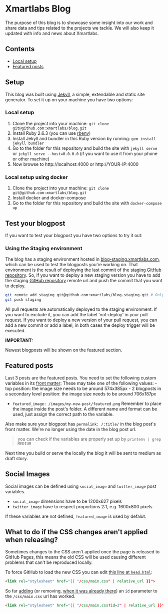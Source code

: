 # Xmartlabs Blog
The purpose of this blog is to showcase some insight into our work and share data and tips related to the projects we tackle.
We will also keep it updated with info and news about Xmartlabs.

## Contents
* [Local setup](#local-setup)
* [Featured posts](#featured-posts)

## Setup
This blog was built using [Jekyll](https://jekyllrb.com), a simple, extendable and static site generator.
To set it up on your machine you have two options:

### Local setup
1. Clone the project into your machine: `git clone git@github.com:xmartlabs/blog.git`
2. Install Ruby 2.6.3 (you can use [rbenv](https://github.com/rbenv/rbenv))
3. Install Jekyll and bundler in this Ruby version by running: `gem install jekyll bundler`
4. Go to the folder for this repository and build the site with `jekyll serve` or `jekyll serve --host=0.0.0.0` (if you want to use it from your phone or other machine)
5. Now browse to http://localhost:4000 or http://YOUR-IP:4000

### Local setup using docker
1. Clone the project into your machine: `git clone git@github.com:xmartlabs/blog.git`
2. Install docker and docker-compose
3. Go to the folder for this repository and build the site with `docker-compose up`


## Test your blogpost

If you want to test your blogpost you have two options to try it out:

### Using the Staging environment
The blog has a staging environment hosted in [blog-staging.xmartlabs.com](https://blog-staging.xmartlabs.com/), which can be used to test the blogposts you’re working on.
That environment is the result of deploying the last commit of the [staging GitHub repository](https://github.com/xmartlabs/blog-staging).
So, if you want to deploy a new staging version you have to add the staging [GitHub repository](https://github.com/xmartlabs/blog-staging) remote url and push the commit that you want to deploy.

```sh
git remote add staging git@github.com:xmartlabs/blog-staging.git # Only the first time
git push staging
```

All pull requests are automatically deployed to the staging environment.
If you want to exclude it, you can add the label 'not-deploy' in your pull request.
If you want to deploy a new version of your pull request, you can add a new commit or add a label, in both cases the deploy trigger will be executed.


**IMPORTANT:**

Newest blogposts will be shown on the featured section.

## Featured posts
Last 3 posts are the featured posts.
You need to set the following custom variables in its [front matter](https://jekyllrb.com/docs/front-matter/):
These may take one of the following values:
    - top position: the image size needs to be around 574x385px
    - 2 blogposts in a secondary level position: the image size needs to be around 706x187px

- `featured_image: /images/my-new-post/featured.png`
Remember to place the image inside the post's folder. A different name and format can be used, just assign the correct path to the variable.

Also make sure your blogpost has `permalink: /:title/` in the blog post's front matter. We're no longer using the date in the blog post url.

> you can check if the variables are properly set up by `printenv | grep MEDIUM`

Next time you build or serve the locally the blog it will be sent to medium as draft story.


## Social Images

Social images can be defined using `social_image` and  `twitter_image` post variables.
- `social_image` dimensions have to be 1200x627 pixels
- `twitter_image` have to respect proportions 2:1, e.g. 1600x800 pixels

If these variables are not defined, `featured_image` is used by defalut.

## What to do if the CSS changes aren't applied when releasing?
Sometimes changes to the CSS aren't applied once the page is released to GitHub Pages, this means the old CSS will be used causing different problems that can't be reproduced locally.

To force GitHub to load the new CSS you can edit [this line at `head.html`](_includes/head.html#L8):
```html
<link rel="stylesheet" href="{{ "/css/main.css" | relative_url }}">
```
So far [adding](https://github.com/xmartlabs/blog/pull/74/commits/99ebef6dd332c80f3e63527cf9c1f8c8c468ef2d) (or removing, [when it was already there](https://github.com/xmartlabs/blog/pull/84/commits/6b1d2086e00e90ef3ed07dd8705e8b89c18ffa60)) an `id` parameter to the `/css/main.css` url has worked.
```html
<link rel="stylesheet" href="{{ "/css/main.css?id=2" | relative_url }}">
```
